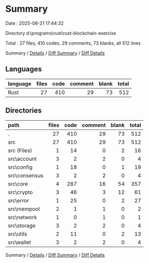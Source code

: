 # Summary

Date : 2025-08-21 17:44:32

Directory d:\\programs\\rust\\rust-blockchain-exercise

Total : 27 files,  410 codes, 29 comments, 73 blanks, all 512 lines

Summary / [Details](details.md) / [Diff Summary](diff.md) / [Diff Details](diff-details.md)

## Languages
| language | files | code | comment | blank | total |
| :--- | ---: | ---: | ---: | ---: | ---: |
| Rust | 27 | 410 | 29 | 73 | 512 |

## Directories
| path | files | code | comment | blank | total |
| :--- | ---: | ---: | ---: | ---: | ---: |
| . | 27 | 410 | 29 | 73 | 512 |
| src | 27 | 410 | 29 | 73 | 512 |
| src (Files) | 1 | 14 | 0 | 2 | 16 |
| src\\account | 3 | 2 | 2 | 0 | 4 |
| src\\config | 1 | 18 | 0 | 1 | 19 |
| src\\consensus | 3 | 2 | 2 | 0 | 4 |
| src\\core | 4 | 287 | 16 | 54 | 357 |
| src\\crypto | 3 | 46 | 3 | 12 | 61 |
| src\\error | 1 | 25 | 0 | 2 | 27 |
| src\\mempool | 2 | 1 | 1 | 0 | 2 |
| src\\network | 1 | 0 | 1 | 0 | 1 |
| src\\storage | 3 | 2 | 2 | 0 | 4 |
| src\\utils | 2 | 11 | 0 | 2 | 13 |
| src\\wallet | 3 | 2 | 2 | 0 | 4 |

Summary / [Details](details.md) / [Diff Summary](diff.md) / [Diff Details](diff-details.md)